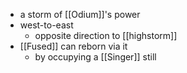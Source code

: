 - a storm of [[Odium]]'s power
- west-to-east
	- opposite direction to [[highstorm]]
- [[Fused]] can reborn via it
	- by occupying a [[Singer]] still